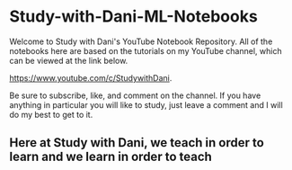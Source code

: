 # Study-with-Dani-ML-Notebooks
Welcome to Study with Dani's YouTube Notebook Repository. All of the notebooks here are based on the tutorials on my YouTube channel, which can be viewed at the link below. 

https://www.youtube.com/c/StudywithDani.

Be sure to subscribe, like, and comment on the channel.
If you have anything in particular you will like to study, just leave a comment and I will do my best to get to it.
## Here at Study with Dani, we teach in order to learn and we learn in order to teach
